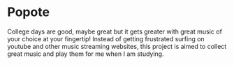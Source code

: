 # Popote
College days are good, maybe great but it gets greater with great music of your choice at your fingertip! Instead of getting frustrated surfing on youtube and other music streaming websites, this project is aimed to collect great music and play them for me when I am studying.
